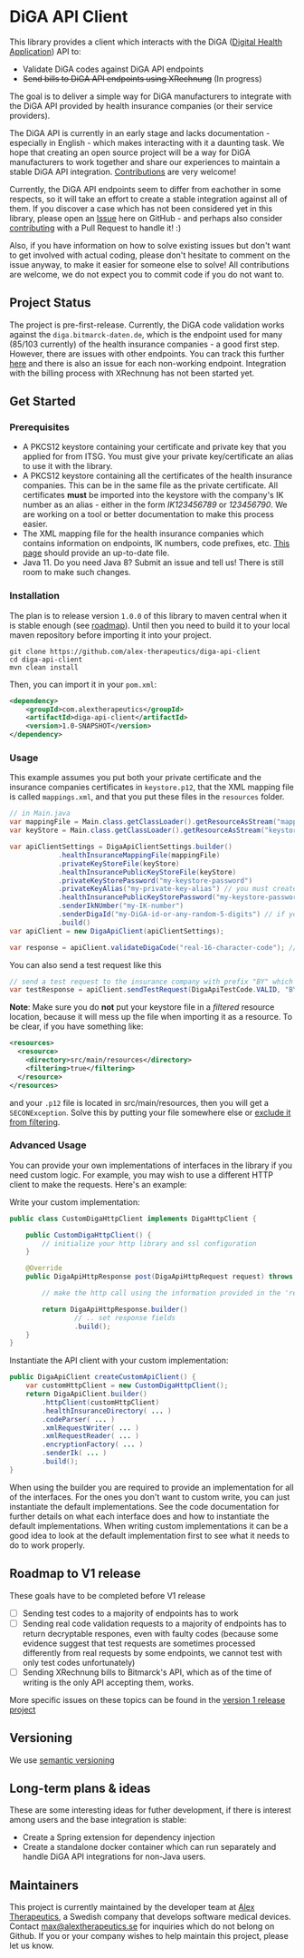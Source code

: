 # DiGA API Client

This library provides a client which interacts with the DiGA ([Digital Health Application](https://www.bfarm.de/EN/MedicalDevices/DiGA/_node.html)) API to:
- Validate DiGA codes against DiGA API endpoints
- ~~Send bills to DiGA API endpoints using XRechnung~~ (In progress)

The goal is to deliver a simple way for DiGA manufacturers to integrate with the DiGA API provided by health insurance companies (or their service providers).

The DiGA API is currently in an early stage and lacks documentation - especially in English - which makes interacting with it a daunting task. 
We hope that creating an open source project will be a way for DiGA manufacturers to work together and share our experiences to maintain a stable DiGA API integration.
[Contributions](CONTRIBUTING.md) are very welcome!

Currently, the DiGA API endpoints seem to differ from eachother in some respects, so it will take an effort to create a stable integration against all of them.
If you discover a case which has not been considered yet in this library, please open an [Issue](https://github.com/alex-therapeutics/diga-api-client/issues/new) here on GitHub -  and perhaps also consider [contributing](CONTRIBUTING.md) with a Pull Request to handle it! :)

Also, if you have information on how to solve existing issues but don't want to get involved with actual coding, please don't hesitate to comment on the issue anyway, to make it easier for someone else to solve! 
All contributions are welcome, we do not expect you to commit code if you do not want to.

## Project Status
The project is pre-first-release. Currently, the DiGA code validation works against the `diga.bitmarck-daten.de`, which
is the endpoint used for many (85/103 currently) of the health insurance companies - a good first step. However, there are issues with other endpoints. You can track this further [here](ENDPOINT_STATUS.md) and there is also an issue for each non-working endpoint.
Integration with the billing process with XRechnung has not been started yet.

## Get Started
### Prerequisites
* A PKCS12 keystore containing your certificate and private key that you applied for from ITSG. You must give your private key/certificate an alias
  to use it with the library.
* A PKCS12 keystore containing all the certificates of the health insurance companies. This can be in the same file as the private certificate. All certificates __must__
  be imported into the keystore with the company's IK number as an alias - either in the form _IK123456789_  or _123456790_. We are working on a tool or better documentation 
  to make this process easier.
* The XML mapping file for the health insurance companies which contains information on endpoints, IK numbers, code prefixes, etc.
  [This page](https://kkv.gkv-diga.de/) should provide an up-to-date file.
* Java 11. Do you need Java 8? Submit an issue and tell us! There is still room to make such changes.

### Installation
The plan is to release version `1.0.0` of this library to maven central when it is stable enough (see [roadmap](#roadmap-to-v1-release)). 
Until then you need to build it to your local maven repository before importing it into your project.
```shell
git clone https://github.com/alex-therapeutics/diga-api-client
cd diga-api-client
mvn clean install
```
Then, you can import it in your `pom.xml`:
```xml
<dependency>
    <groupId>com.alextherapeutics</groupId>
    <artifactId>diga-api-client</artifactId>
    <version>1.0-SNAPSHOT</version>
</dependency>
```

### Usage

This example assumes you put both your private certificate and the insurance companies certificates in `keystore.p12`,
that the XML mapping file is called `mappings.xml`, and that you put these files in the `resources` folder.

```java
// in Main.java
var mappingFile = Main.class.getClassLoader().getResourceAsStream("mappings.xml");
var keyStore = Main.class.getClassLoader().getResourceAsStream("keystore.p12");

var apiClientSettings = DigaApiClientSettings.builder()
            .healthInsuranceMappingFile(mappingFile)
            .privateKeyStoreFile(keyStore)
            .healthInsurancePublicKeyStoreFile(keyStore)
            .privateKeyStorePassword("my-keystore-password")
            .privateKeyAlias("my-private-key-alias") // you must create this when creating the keystore
            .healthInsurancePublicKeyStorePassword("my-keystore-password")
            .senderIkNUmber("my-IK-number")
            .senderDigaId("my-DiGA-id-or-any-random-5-digits") // if you arent accepted as DiGA yet, just put 12345
            .build()
var apiClient = new DigaApiClient(apiClientSettings);

var response = apiClient.validateDigaCode("real-16-character-code"); // clean API for code validation
```

You can also send a test request like this

```java
// send a test request to the insurance company with prefix "BY" which should be be processed as valid by the API
var testResponse = apiClient.sendTestRequest(DigaApiTestCode.VALID, "BY"); 
```

__Note__: Make sure you do __not__ put your keystore file in a _filtered_ resource location, because it will mess up the file when importing it as a resource. To be clear, if you have something like:
```xml
<resources>
  <resource>
    <directory>src/main/resources</directory>
    <filtering>true</filtering>
  </resource>
</resources>
```
and your `.p12` file is located in src/main/resources, then you will get a `SECONException`. Solve this by putting your file somewhere else or [exclude it from filtering](https://stackoverflow.com/a/34750851/6428035).


### Advanced Usage

You can provide your own implementations of interfaces in the library if you need custom logic. For example, you may wish
to use a different HTTP client to make the requests. Here's an example:

Write your custom implementation:
```java
public class CustomDigaHttpClient implements DigaHttpClient {

    public CustomDigaHttpClient() {
        // initialize your http library and ssl configuration
    }

    @Override
    public DigaApiHttpResponse post(DigaApiHttpRequest request) throws DigaHttpClientException {

        // make the http call using the information provided in the 'request' object

        return DigaApiHttpResponse.builder()
                // .. set response fields
                .build();
    }
}
```

Instantiate the API client with your custom implementation:
```java
public DigaApiClient createCustomApiClient() {
    var customHttpClient = new CustomDigaHttpClient();
    return DigaApiClient.builder()
        .httpClient(customHttpClient)
        .healthInsuranceDirectory( ... )
        .codeParser( ... )
        .xmlRequestWriter( ... )
        .xmlRequestReader( ... )
        .encryptionFactory( ... )
        .senderIk( ... )
        .build();
}
```

When using the builder you are required to provide an implementation for all of the interfaces. For the ones you don't want to custom write,
you can just instantiate the default implementations. See the code documentation for further details on what each interface does and how to instantiate the default implementations.
When writing custom implementations it can be a good idea to look at the default implementation first to see what it needs to do to work properly.

## Roadmap to V1 release

These goals have to be completed before V1 release

- [ ] Sending test codes to a majority of endpoints has to work
- [ ] Sending real code validation requests to a majority of endpoints has to return decryptable respones, even with faulty codes (because some evidence suggest that test requests are sometimes processed differently from real requests by some endpoints, we cannot test with only test codes unfortunately)
- [ ] Sending XRechnung bills to Bitmarck's API, which as of the time of writing is the only API accepting them, works.

More specific issues on these topics can be found in the [version 1 release project](https://github.com/alex-therapeutics/diga-api-client/projects/1)

## Versioning

We use [semantic versioning](https://semver.org/)

## Long-term plans & ideas

These are some interesting ideas for futher development, if there is interest among users and the base integration is stable:

- Create a Spring extension for dependency injection
- Create a standalone docker container which can run separately and handle DiGA API integrations for non-Java users.

## Maintainers

This project is currently maintained by the developer team at [Alex Therapeutics](https://www.alextherapeutics.com/), a Swedish company that develops software medical devices. Contact [max@alextherapeutics.se](mailto:max@alextherapeutics.com) for inquiries which do not belong on Github. If you or your company wishes to help maintain this project, please let us know.
